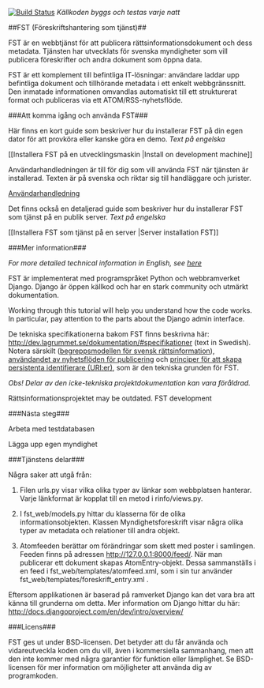 [![Build Status](https://travis-ci.org/rinfo/fst.svg?branch=develop)](https://travis-ci.org/rinfo/fst) _Källkoden byggs och testas varje natt_

##FST (Föreskriftshantering som tjänst)##

FST är en webbtjänst för att publicera rättsinformationsdokument och dess metadata. Tjänsten har utvecklats för svenska myndigheter som vill publicera föreskrifter och andra dokument som öppna data. 

FST är ett komplement till befintliga IT-lösningar: användare laddar upp befintliga dokument och tillhörande metadata i ett enkelt webbgränssnitt. Den inmatade informationen omvandlas automatiskt till ett strukturerat format och publiceras via ett ATOM/RSS-nyhetsflöde.


###Att komma igång och använda FST###

Här finns en kort guide som beskriver hur du installerar FST på din egen dator för att provköra eller kanske göra en demo. _Text på engelska_ 

[[Installera FST på en utvecklingsmaskin |Install on development machine]]

Användarhandledningen är till för dig som vill använda FST när tjänsten är installerad. 
Texten är på svenska och riktar sig till handläggare och jurister. 

[Användarhandledning](https://github.com/rinfo/fst/blob/develop/doc/anvandarhandledning_fst.pdf)

Det finns också en detaljerad guide som beskriver hur du installerar FST som tjänst på en publik server. _Text på engelska_ 

[[Installera FST som tjänst på en server |Server installation FST]]

###Mer information###

_For more detailed technical information in English, see [here](https://github.com/rinfo/fst/wiki)_

FST är implementerat med programspråket Python och webbramverket Django. Django är öppen källkod och har en stark community och utmärkt dokumentation.

Working through this tutorial will help you understand how the code works. In particular, pay attention to the parts about the Django admin interface.

De tekniska specifikationerna bakom FST finns beskrivna här: http://dev.lagrummet.se/dokumentation/#specifikationer (text in Swedish). 
Notera särskilt ([begreppsmodellen för svensk rättsinformation](http://dev.lagrummet.se/dokumentation/model.pdf)), [användandet av nyhetsflöden för publicering](http://dev.lagrummet.se/dokumentation/system/atom-insamling.pdf) och [principer för att skapa persistenta identifierare (URI:er)](http://dev.lagrummet.se/dokumentation/system/uri-principer.pdf), som är den tekniska grunden för FST. 

_Obs! Delar av den icke-tekniska projektdokumentation kan vara föråldrad._

 Rättsinformationsprojektet may be outdated.
FST development


###Nästa steg###

Arbeta med testdatabasen

Lägga upp egen myndighet

###Tjänstens delar###

Några saker att utgå från:

1. Filen urls.py visar vilka olika typer av länkar som webbplatsen
hanterar.  Varje länkformat är kopplat till en metod i rinfo/views.py.

2. I fst_web/models.py hittar du klasserna för de olika
informationsobjekten.  Klassen Myndighetsforeskrift visar några olika
typer av metadata och relationer till andra objekt.

3. Atomfeeden berättar om förändringar som skett med poster i
samlingen. Feeden finns på adressen http://127.0.0.1:8000/feed/. När man publicerar ett dokument skapas AtomEntry-objekt.  Dessa sammanställs i en feed i fst_web/templates/atomfeed.xml, som i sin tur
använder fst_web/templates/foreskrift_entry.xml .

Eftersom applikationen är baserad på ramverket Django kan det vara bra
att känna till grunderna om detta. Mer information om Django hittar du
här: http://docs.djangoproject.com/en/dev/intro/overview/

###Licens###
 
FST ges ut under BSD-licensen. Det betyder att du får
använda och vidareutveckla koden om du vill, även i kommersiella
sammanhang, men att den inte kommer med några garantier för funktion
eller lämplighet. Se BSD-licensen för mer information om möjligheter
att använda dig av programkoden.

